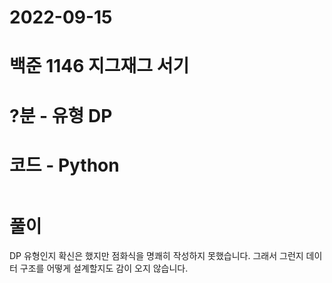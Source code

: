 # 2022-09-15

# 백준 1146 지그재그 서기

# ?분 - 유형 DP

# 코드 - Python

```python


```

# 풀이

DP 유형인지 확신은 했지만 점화식을 명쾌히 작성하지 못했습니다.
그래서 그런지 데이터 구조를 어떻게 설계할지도 감이 오지 않습니다.
